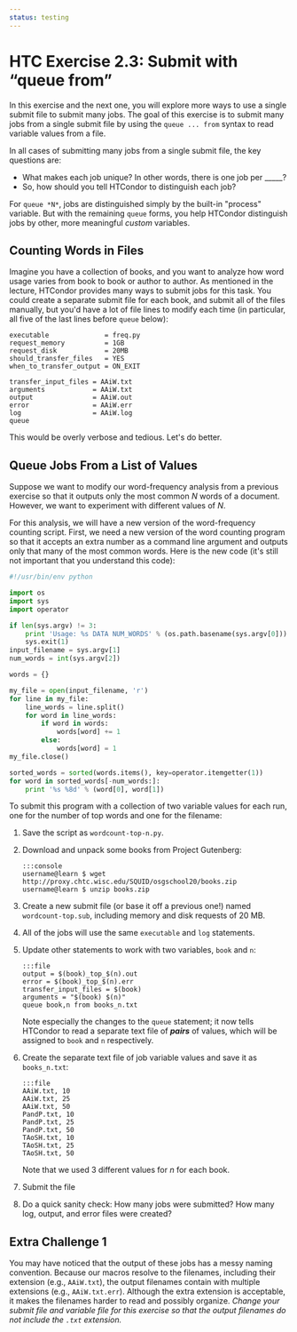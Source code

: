 ```yaml
---
status: testing
---
```


<style type="text/css"> pre em { font-style: normal; background-color: yellow; } pre strong { font-style: normal; font-weight: bold; color: \#008; } </style>

HTC Exercise 2.3: Submit with “queue from”
=============================================

In this exercise and the next one, you will explore more ways to use a single
submit file to submit many jobs. The goal of this exercise is to submit many
jobs from a single submit file by using the `queue ... from` syntax to read
variable values from a file.

In all cases of submitting many jobs from a single submit file, the key questions are:

-   What makes each job unique? In other words, there is one job per \_\_\_\_\_?
-   So, how should you tell HTCondor to distinguish each job?

For `queue *N*`, jobs are distinguished simply by the built-in "process" variable. But with the remaining `queue` forms, you help HTCondor distinguish jobs by other, more meaningful *custom* variables.

Counting Words in Files
-----------------------

Imagine you have a collection of books, and you want to analyze how word usage varies from book to book or author to author. As mentioned in the lecture, HTCondor provides many ways to submit jobs for this task. You could create a separate submit file for each book, and submit all of the files manually, but you'd have a lot of file lines to modify each time (in particular, all five of the last lines before `queue` below):

``` file
executable              = freq.py
request_memory          = 1GB
request_disk            = 20MB
should_transfer_files   = YES
when_to_transfer_output = ON_EXIT

transfer_input_files = AAiW.txt
arguments            = AAiW.txt
output               = AAiW.out
error                = AAiW.err
log                  = AAiW.log
queue
```
This would be overly verbose and tedious. Let's do better.

Queue Jobs From a List of Values
--------------------------------

Suppose we want to modify our word-frequency analysis from a previous exercise so that it outputs only the most common *N* words of a document. However, we want to experiment with different values of *N*. 

For this analysis, we will have a new version of the word-frequency counting
script.  First, we need a new version of the word counting program so that it
accepts an extra number as a command line argument and outputs only that many
of the most common words. Here is the new code (it's still not important that
you understand this code):

``` python
#!/usr/bin/env python

import os
import sys
import operator

if len(sys.argv) != 3:
    print 'Usage: %s DATA NUM_WORDS' % (os.path.basename(sys.argv[0]))
    sys.exit(1)
input_filename = sys.argv[1]
num_words = int(sys.argv[2])

words = {}

my_file = open(input_filename, 'r')
for line in my_file:
    line_words = line.split()
    for word in line_words:
        if word in words:
            words[word] += 1
        else:
            words[word] = 1
my_file.close()

sorted_words = sorted(words.items(), key=operator.itemgetter(1))
for word in sorted_words[-num_words:]:
    print '%s %8d' % (word[0], word[1])
```

To submit this program with a collection of two variable values for each run, one for the number of top words and one for the filename:

1.  Save the script as `wordcount-top-n.py`.
1.  Download and unpack some books from Project Gutenberg:

        :::console
        username@learn $ wget http://proxy.chtc.wisc.edu/SQUID/osgschool20/books.zip
        username@learn $ unzip books.zip

1.  Create a new submit file (or base it off a previous one!) named `wordcount-top.sub`, including memory and disk requests of 20 MB.
1.  All of the jobs will use the same `executable` and `log` statements.
1.  Update other statements to work with two variables, `book` and `n`:

        :::file
        output = $(book)_top_$(n).out 
        error = $(book)_top_$(n).err 
        transfer_input_files = $(book) 
        arguments = "$(book) $(n)" 
        queue book,n from books_n.txt

    Note especially the changes to the `queue` statement; it now tells HTCondor to read a separate text file of ***pairs*** of values, which will be assigned to `book` and `n` respectively.

1.  Create the separate text file of job variable values and save it as `books_n.txt`:

        :::file
        AAiW.txt, 10 
        AAiW.txt, 25 
        AAiW.txt, 50 
        PandP.txt, 10 
        PandP.txt, 25 
        PandP.txt, 50
        TAoSH.txt, 10
        TAoSH.txt, 25
        TAoSH.txt, 50

    Note that we used 3 different values for *n* for each book.

1.  Submit the file
1.  Do a quick sanity check: How many jobs were submitted? How many log, output, and error files were created?

Extra Challenge 1
-----------------

You may have noticed that the output of these jobs has a messy naming convention. Because our macros resolve to the filenames, including their extension (e.g., `AAiW.txt`), the output filenames contain with multiple extensions (e.g., `AAiW.txt.err`). Although the extra extension is acceptable, it makes the filenames harder to read and possibly organize. *Change your submit file and variable file for this exercise so that the output filenames do not include the `.txt` extension.*

